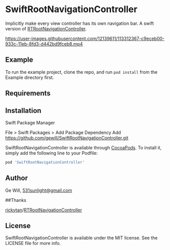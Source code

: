 # SwiftRootNavigationController

Implicitly make every view controller has its own navigation bar.
A swift version of [RTRootNavigationController](https://github.com/rickytan/RTRootNavigationController).


https://user-images.githubusercontent.com/12139611/113312367-c9eceb00-933c-11eb-8fd3-d442bd9fceb8.mp4



## Example

To run the example project, clone the repo, and run `pod install` from the Example directory first.

## Requirements

## Installation

Swift Package Manager

File > Swift Packages > Add Package Dependency
Add https://github.com/gewill/SwiftRootNavigationController.git

SwiftRootNavigationController is available through [CocoaPods](https://cocoapods.org). To install
it, simply add the following line to your Podfile:

```ruby
pod 'SwiftRootNavigationController'
```

## Author

Ge Will, 531sunlight@gmail.com

##Thanks

[rickytan](https://github.com/rickytan)/[RTRootNavigationController](https://github.com/rickytan/RTRootNavigationController)

## License

SwiftRootNavigationController is available under the MIT license. See the LICENSE file for more info.
